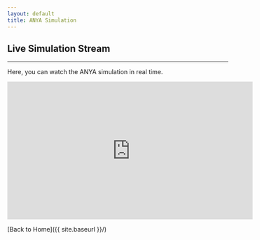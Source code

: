 ```yaml
---
layout: default
title: ANYA Simulation
---
```


## Live Simulation Stream
---

Here, you can watch the ANYA simulation in real time.

<iframe width="560" height="315" src="https://www.youtube.com/embed/live_stream?channel=YOUR_CHANNEL_ID" frameborder="0" allow="accelerometer; autoplay; encrypted-media; gyroscope; picture-in-picture" allowfullscreen></iframe>

[Back to Home]({{ site.baseurl }}/)
